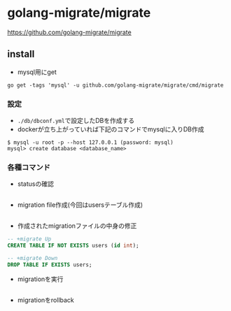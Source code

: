 # golang-migrate/migrate
https://github.com/golang-migrate/migrate

## install
- mysql用にget
```
go get -tags 'mysql' -u github.com/golang-migrate/migrate/cmd/migrate
```

### 設定
- `./db/dbconf.yml`で設定したDBを作成する
- dockerが立ち上がっていれば下記のコマンドでmysqlに入りDB作成
```
$ mysql -u root -p --host 127.0.0.1 (password: mysql)
mysql> create database <database_name>
```

### 各種コマンド
- statusの確認
```
```

- migration file作成(今回はusersテーブル作成)
```
```

- 作成されたmigrationファイルの中身の修正
```sql
-- +migrate Up
CREATE TABLE IF NOT EXISTS users (id int);

-- +migrate Down
DROP TABLE IF EXISTS users;
```

- migrationを実行
```
```

- migrationをrollback
```
```
